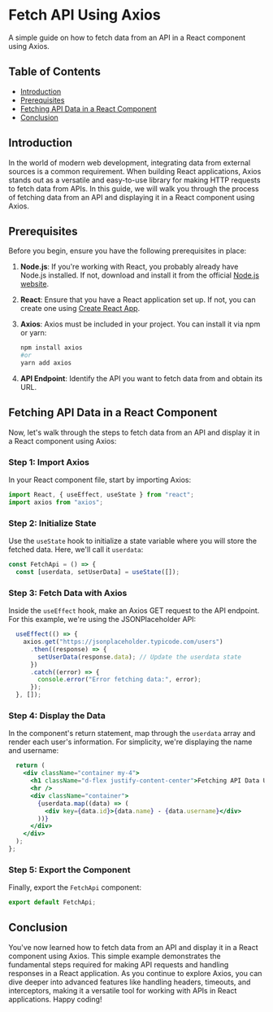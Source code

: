 
# Fetch API Using Axios

A simple guide on how to fetch data from an API in a React component using Axios.

## Table of Contents

- [Introduction](#introduction)
- [Prerequisites](#prerequisites)
- [Fetching API Data in a React Component](#fetching-api-data-in-a-react-component)
- [Conclusion](#conclusion)

## Introduction

In the world of modern web development, integrating data from external sources is a common requirement. When building React applications, Axios stands out as a versatile and easy-to-use library for making HTTP requests to fetch data from APIs. In this guide, we will walk you through the process of fetching data from an API and displaying it in a React component using Axios.

## Prerequisites

Before you begin, ensure you have the following prerequisites in place:

1. **Node.js**: If you're working with React, you probably already have Node.js installed. If not, download and install it from the official [Node.js website](https://nodejs.org/).

2. **React**: Ensure that you have a React application set up. If not, you can create one using [Create React App](https://reactjs.org/docs/create-a-new-react-app.html).

3. **Axios**: Axios must be included in your project. You can install it via npm or yarn:

   ```bash
   npm install axios
   #or
   yarn add axios
   ```

4. **API Endpoint**: Identify the API you want to fetch data from and obtain its URL.

## Fetching API Data in a React Component

Now, let's walk through the steps to fetch data from an API and display it in a React component using Axios:

### Step 1: Import Axios

In your React component file, start by importing Axios:

```jsx
import React, { useEffect, useState } from "react";
import axios from "axios";
```

### Step 2: Initialize State

Use the `useState` hook to initialize a state variable where you will store the fetched data. Here, we'll call it `userdata`:

```jsx
const FetchApi = () => {
  const [userdata, setUserData] = useState([]);
```

### Step 3: Fetch Data with Axios

Inside the `useEffect` hook, make an Axios GET request to the API endpoint. For this example, we're using the JSONPlaceholder API:

```jsx
  useEffect(() => {
    axios.get("https://jsonplaceholder.typicode.com/users")
      .then((response) => {
        setUserData(response.data); // Update the userdata state
      })
      .catch((error) => {
        console.error("Error fetching data:", error);
      });
  }, []);
```

### Step 4: Display the Data

In the component's return statement, map through the `userdata` array and render each user's information. For simplicity, we're displaying the name and username:

```jsx
  return (
    <div className="container my-4">
      <h1 className="d-flex justify-content-center">Fetching API Data Using Axios</h1>
      <hr />
      <div className="container">
        {userdata.map((data) => (
          <div key={data.id}>{data.name} - {data.username}</div>
        ))}
      </div>
    </div>
  );
};
```

### Step 5: Export the Component

Finally, export the `FetchApi` component:

```jsx
export default FetchApi;
```

## Conclusion

You've now learned how to fetch data from an API and display it in a React component using Axios. This simple example demonstrates the fundamental steps required for making API requests and handling responses in a React application. As you continue to explore Axios, you can dive deeper into advanced features like handling headers, timeouts, and interceptors, making it a versatile tool for working with APIs in React applications. Happy coding!
```

